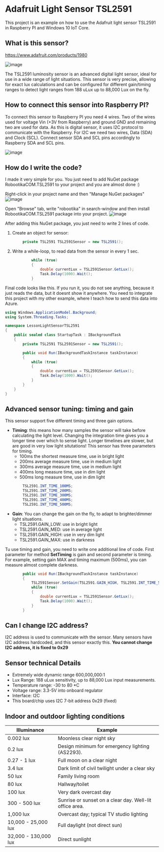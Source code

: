# Adafruit Light Sensor TSL2591
This project is an example on how to use the Adafruit light sensor TSL2591 in Raspberry PI and Windows 10 IoT Core.

## What is this sensor?
https://www.adafruit.com/products/1980

![image](https://cloud.githubusercontent.com/assets/13704023/22854428/2092a836-f077-11e6-9ec5-2808ea62d6fc.png)

The TSL2591 luminosity sensor is an advanced digital light sensor, ideal for use in a wide range of light situations. 
This sensor is very precise, allowing for exact lux calculations and can be configured for different gain/timing ranges 
to detect light ranges from 188 uLux up to 88,000 Lux on the fly.

## How to connect this sensor into Raspberry PI?
To connect this sensor to Raspberry PI you need 4 wires. Two of the wires used for voltage Vin (+3V from Raspberry) and ground GND and remaining two are used for data. 
As this is digital sensor, it uses I2C protocol to communicate with the Raspberry. For I2C we need two wires, Data (SDA) and Clock (SCL).
Connect sensor SDA and SCL pins accordingly to Raspberry SDA and SCL pins. 

![image](https://cloud.githubusercontent.com/assets/13704023/22856381/011e2ce2-f099-11e6-8025-732774f7c35a.png)

## How do I write the code?
I made it very simple for you. You just need to add NuGet package RobootikaCOM.TSL2591 to your project and you are almost done :)

Right-click in your project name and then "Manage NuGet packages"
![image](https://cloud.githubusercontent.com/assets/13704023/22802711/964f83d6-ef1a-11e6-9e7e-398257c2eda0.png)

Open "Browse" tab, write "robootika" in search-window and then install RobootikaCOM.TSL2591 package into your project.
![image](https://cloud.githubusercontent.com/assets/13704023/22802827/0ba11ed8-ef1b-11e6-8f46-64a8bf8fd432.png)

After adding this NuGet package, you just need to write 2 lines of code.

1. Create an object for sensor: 
````C#
        private TSL2591 TSL2591Sensor = new TSL2591();
````

2. Write a while-loop, to read data from the sensor in every 1 sec.
````C#
            while (true)
            {
                double currentLux = TSL2591Sensor.GetLux();
                Task.Delay(1000).Wait();
            }
````

Final code looks like this. 
If you run it, you do not see anything, because it just reads the data, but it doesnt show it anywhere.
You need to integrate this project with my other example, where I teach how to send this data into Azure.

````C#
using Windows.ApplicationModel.Background;
using System.Threading.Tasks;

namespace LessonLightSensorTSL2591
{
    public sealed class StartupTask : IBackgroundTask
    {
        private TSL2591 TSL2591Sensor = new TSL2591();

        public void Run(IBackgroundTaskInstance taskInstance)
        {
            while (true)
            {
                double currentLux = TSL2591Sensor.GetLux();
                Task.Delay(1000).Wait();
            }
        }
    }
}
````

## Advanced sensor tuning: timing and gain
This sensor support five different timing and three gain options. 

* **Timing**: this means how many samples the sensor will take before calculating the light level.
Changing the integration time gives you a longer time over which to sense light. Longer timelines are slower, but are good in very low light situtations!
This sensor has three parameters for timing. 
   * 100ms the shortest measure time, use in bright light
   * 200ms average measure time, use in medium light
   * 300ms average measure time, use in medium light
   * 400ms long measure time, use in dim light
   * 500ms long measure time, use in dim light
````C#
        TSL2591.INT_TIME_100MS;
        TSL2591.INT_TIME_200MS;
        TSL2591.INT_TIME_300MS;
        TSL2591.INT_TIME_400MS;
        TSL2591.INT_TIME_500MS;
````
* **Gain**: You can change the gain on the fly, to adapt to brighter/dimmer light situations. 
   * TSL2591.GAIN_LOW: use in bright light
   * TSL2591.GAIN_MED: use in average light
   * TSL2591.GAIN_HIGH: use in very dim light
   * TSL2591.GAIN_MAX: use in darkness

Tu use timing and gain, you need to write one additional line of code. First parameter for method **SetTiming** is gain and second parameter is timing. 
For example, setting gain MAX and timing maximum (500ms), you can measure almost complete darkness.
````C#
        public void Run(IBackgroundTaskInstance taskInstance)
        {
            TSL2591Sensor.SetGain(TSL2591.GAIN_HIGH, TSL2591.INT_TIME_500MS);
            while (true)
            {
                double currentLux = TSL2591Sensor.GetLux();
                Task.Delay(1000).Wait();
            }
        }
````
## Can I change I2C address?
I2C address is used to communicate with the sensor. Many sensors have I2C address hardcoded, and this sensor exactly this.
**You cannot change I2C address, it is fixed to 0x29**

## Sensor technical Details

* Extremely wide dynamic range 600,000,000:1
* Lux Range: 188 uLux sensitivity, up to 88,000 Lux input measurements.
* Temperature range: -30 to 80 *C
* Voltage range: 3.3-5V into onboard regulator
* Interface: I2C
* This board/chip uses I2C 7-bit address 0x29 (fixed)


## Indoor and outdoor lighting conditions

Illuminance | Example
--- | --- 
0.002 lux | Moonless clear night sky
0.2 lux | Design minimum for emergency lighting (AS2293).
0.27 - 1 lux | Full moon on a clear night
3.4 lux | Dark limit of civil twilight under a clear sky
50 lux | Family living room
80 lux | Hallway/toilet
100 lux | Very dark overcast day
300 - 500 lux | Sunrise or sunset on a clear day. Well-lit office area.
1,000 lux | Overcast day; typical TV studio lighting
10,000 - 25,000 lux | Full daylight (not direct sun)
32,000 - 130,000 lux | Direct sunlight
